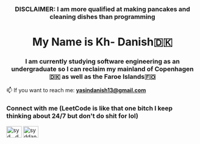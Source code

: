 <h3 align="center"> DISCLAIMER: I am more qualified at making pancakes and cleaning dishes than programming</h3>

<h1 align="center">My Name is Kh- Danish🇩🇰</h1>
<h3 align="center">I am currently studying software engineering as an undergraduate so I can reclaim my mainland of Copenhagen🇩🇰 as well as the Faroe Islands🇫🇴</h3>

 


 📫 If you want to reach me: **yasindanish13@gmail.com**


  

<h3 align="left">Connect with me (LeetCode is like that one bitch I keep thinking about 24/7 but don't do shit for lol) </h3>
<p align="left">
<a href="https://instagram.com/syd__danishytf" target="blank"><img align="center" src="https://raw.githubusercontent.com/rahuldkjain/github-profile-readme-generator/master/src/images/icons/Social/instagram.svg" alt="syd__danishytf" height="30" width="40" /></a>
<a href="https://www.leetcode.com/syddanish13" target="blank"><img align="center" src="https://raw.githubusercontent.com/rahuldkjain/github-profile-readme-generator/master/src/images/icons/Social/leet-code.svg" alt="syddanish13" height="30" width="40" /></a>

  







